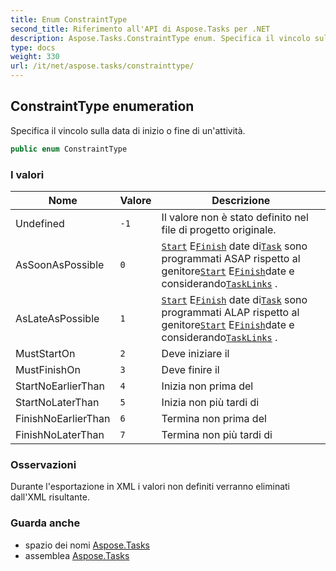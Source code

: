 ```yaml
---
title: Enum ConstraintType
second_title: Riferimento all'API di Aspose.Tasks per .NET
description: Aspose.Tasks.ConstraintType enum. Specifica il vincolo sulla data di inizio o fine di unattività.
type: docs
weight: 330
url: /it/net/aspose.tasks/constrainttype/
---
```

## ConstraintType enumeration

Specifica il vincolo sulla data di inizio o fine di un'attività.

```csharp
public enum ConstraintType
```

### I valori

| Nome | Valore | Descrizione |
| --- | --- | --- |
| Undefined | `-1` | Il valore non è stato definito nel file di progetto originale. |
| AsSoonAsPossible | `0` | [`Start`](../tsk/start/) E[`Finish`](../tsk/finish/) date di[`Task`](../task/) sono programmati ASAP rispetto al genitore[`Start`](../tsk/start/) E[`Finish`](../tsk/finish/)date e considerando[`TaskLinks`](../project/tasklinks/) . |
| AsLateAsPossible | `1` | [`Start`](../tsk/start/) E[`Finish`](../tsk/finish/) date di[`Task`](../task/) sono programmati ALAP rispetto al genitore[`Start`](../tsk/start/) E[`Finish`](../tsk/finish/)date e considerando[`TaskLinks`](../project/tasklinks/) . |
| MustStartOn | `2` | Deve iniziare il |
| MustFinishOn | `3` | Deve finire il |
| StartNoEarlierThan | `4` | Inizia non prima del |
| StartNoLaterThan | `5` | Inizia non più tardi di |
| FinishNoEarlierThan | `6` | Termina non prima del |
| FinishNoLaterThan | `7` | Termina non più tardi di |

### Osservazioni

Durante l'esportazione in XML i valori non definiti verranno eliminati dall'XML risultante.

### Guarda anche

* spazio dei nomi [Aspose.Tasks](../../aspose.tasks/)
* assemblea [Aspose.Tasks](../../)


